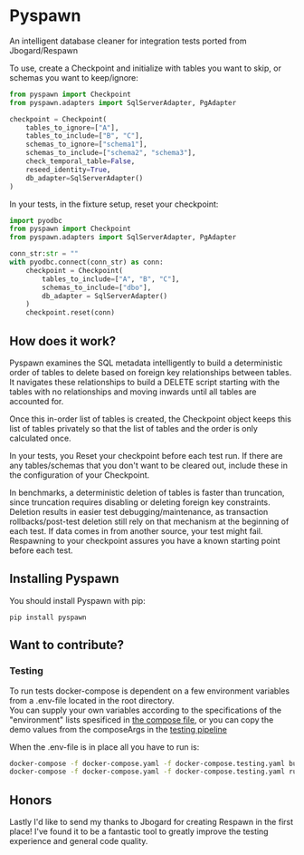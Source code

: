 # **Pyspawn** #

<p> An intelligent database cleaner for integration tests ported from Jbogard/Respawn

To use, create a Checkpoint and initialize with tables you want to skip, or schemas you want to keep/ignore:

```Python
from pyspawn import Checkpoint
from pyspawn.adapters import SqlServerAdapter, PgAdapter

checkpoint = Checkpoint(
    tables_to_ignore=["A"],
    tables_to_include=["B", "C"],
    schemas_to_ignore=["schema1"],
    schemas_to_include=["schema2", "schema3"],
    check_temporal_table=False,
    reseed_identity=True,
    db_adapter=SqlServerAdapter()
)
```

In your tests, in the fixture setup, reset your checkpoint:

```Python
import pyodbc
from pyspawn import Checkpoint
from pyspawn.adapters import SqlServerAdapter, PgAdapter

conn_str:str = ""
with pyodbc.connect(conn_str) as conn:
    checkpoint = Checkpoint(
        tables_to_include=["A", "B", "C"],
        schemas_to_include=["dbo"],
        db_adapter = SqlServerAdapter()
    )
    checkpoint.reset(conn)
```

## **How does it work?** ##

Pyspawn examines the SQL metadata intelligently to build a deterministic order of tables to delete based on foreign key relationships between tables. It navigates these relationships to build a DELETE script starting with the tables with no relationships and moving inwards until all tables are accounted for.

Once this in-order list of tables is created, the Checkpoint object keeps this list of tables privately so that the list of tables and the order is only calculated once.

In your tests, you Reset your checkpoint before each test run. If there are any tables/schemas that you don't want to be cleared out, include these in the configuration of your Checkpoint.

In benchmarks, a deterministic deletion of tables is faster than truncation, since truncation requires disabling or deleting foreign key constraints. Deletion results in easier test debugging/maintenance, as transaction rollbacks/post-test deletion still rely on that mechanism at the beginning of each test. If data comes in from another source, your test might fail. Respawning to your checkpoint assures you have a known starting point before each test.

## **Installing Pyspawn** ##

You should install Pyspawn with pip:

```
pip install pyspawn 
```


## **Want to contribute?** ##

### **Testing** ###

To run tests docker-compose is dependent on a few environment variables from a .env-file located in the root directory. <br>
You can supply your own variables according to the specifications of the "environment" lists spesificed in [the compose file](docker-compose.yaml),
or you can copy the demo values from the composeArgs in the [testing pipeline](azure-pipelines/pr-testing-pipeline.yaml)

When the .env-file is in place all you have to run is:
```bash
docker-compose -f docker-compose.yaml -f docker-compose.testing.yaml build
docker-compose -f docker-compose.yaml -f docker-compose.testing.yaml run --rm pyspawn
```

## **Honors** ##

Lastly I'd like to send my thanks to Jbogard for creating Respawn in the first place! I've found it to be a fantastic tool to greatly improve the testing experience and general code quality. 